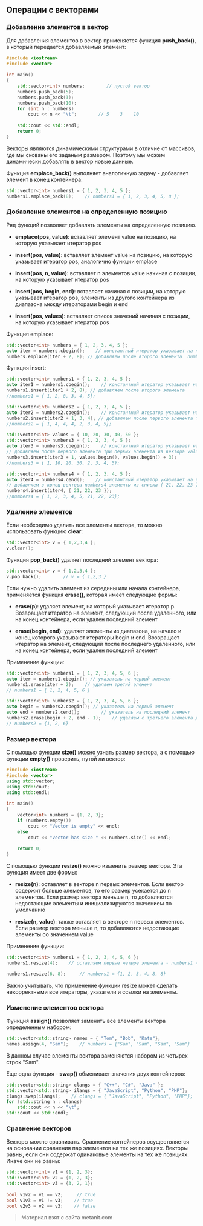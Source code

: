 ## Операции с векторами

### Добавление элементов в вектор

Для добавления элементов в вектор применяется функция **push_back()**, в который передается добавляемый элемент:

```cpp
#include <iostream>
#include <vector>
 
int main()
{
    std::vector<int> numbers;        // пустой вектор
    numbers.push_back(5);
    numbers.push_back(3);
    numbers.push_back(10);
    for (int n : numbers)
        cout << n << "\t";        // 5    3    10
    
    std::cout << std::endl;
    return 0;
}
```

Векторы являются динамическими структурами в отличие от массивов, где мы скованы его заданым размером. Поэтому мы можем динамически добавлять в вектор новые данные.

Функция **emplace_back()** выполняет аналогичную задачу - добавляет элемент в конец контейнера:

```cpp
std::vector<int> numbers1 = { 1, 2, 3, 4, 5 };
numbers1.emplace_back(8);    // numbers1 = { 1, 2, 3, 4, 5, 8 };
```

### Добавление элементов на определенную позицию

Ряд функций позволяет добавлять элементы на определенную позицию.

- **emplace(pos, value)**: вставляет элемент value на позицию, на которую указывает итератор pos

- **insert(pos, value)**: вставляет элемент value на позицию, на которую указывает итератор pos, аналогично функции emplace

- **insert(pos, n, value)**: вставляет n элементов value начиная с позиции, на которую указывает итератор pos

- **insert(pos, begin, end)**: вставляет начиная с позиции, на которую указывает итератор pos, элементы из другого контейнера из 
диапазона между итераторами begin и end

- **insert(pos, values)**: вставляет список значений начиная с позиции, на которую указывает итератор pos

Функция emplace:

```cpp
std::vector<int> numbers = { 1, 2, 3, 4, 5 };
auto iter = numbers.cbegin();    // константный итератор указывает на первый элемент
numbers.emplace(iter + 2, 8); // добавляем после второго элемента  numbers = { 1, 2, 8, 3, 4, 5};
```

Функция insert:

```cpp
std::vector<int> numbers1 = { 1, 2, 3, 4, 5 };
auto iter1 = numbers1.cbegin();    // константный итератор указывает на первый элемент
numbers1.insert(iter1 + 2, 8); // добавляем после второго элемента  
//numbers1 = { 1, 2, 8, 3, 4, 5};

std::vector<int> numbers2 = { 1, 2, 3, 4, 5 };
auto iter2 = numbers2.cbegin();    // константный итератор указывает на первый элемент
numbers2.insert(iter2 + 1, 3, 4); // добавляем после первого элемента три четверки  
//numbers2 = { 1, 4, 4, 4, 2, 3, 4, 5};

std::vector<int> values = { 10, 20, 30, 40, 50 };
std::vector<int> numbers3 = { 1, 2, 3, 4, 5 };
auto iter3 = numbers3.cbegin();    // константный итератор указывает на первый элемент
// добавляем после первого элемента три первых элемента из вектора values
numbers3.insert(iter3 + 1, values.begin(), values.begin() + 3);
//numbers3 = { 1, 10, 20, 30, 2, 3, 4, 5};

std::vector<int> numbers4 = { 1, 2, 3, 4, 5 };
auto iter4 = numbers4.cend();    // константный итератор указывает на позицию за последним элементом
// добавляем в конец вектора numbers4 элементы из списка { 21, 22, 23 }
numbers4.insert(iter4, { 21, 22, 23 });
//numbers4 = { 1, 2, 3, 4, 5, 21, 22, 23};
```

### Удаление элементов

Если необходимо удалить все элементы вектора, то можно использовать функцию **clear**:

```cpp
std::vector<int> v = { 1,2,3,4 };
v.clear();
```

Функция **pop_back()** удаляет последний элемент вектора:

```cpp
std::vector<int> v = { 1,2,3,4 };
v.pop_back();        // v = { 1,2,3 }
```

Если нужно удалить элемент из середины или начала контейнера, применяется функция **erase()**, которая имеет следующие формы:

- **erase(p)**: удаляет элемент, на который указывает итератор p. Возвращает итератор на элемент, следующий после удаленного, 
или на конец контейнера, если удален последний элемент

- **erase(begin, end)**: удаляет элементы из диапазона, на начало и конец которого указывают итераторы begin и end. 
Возвращает итератор на элемент, следующий после последнего удаленного, или на конец контейнера, если удален последний элемент

Применение функции:

```cpp
std::vector<int> numbers1 = { 1, 2, 3, 4, 5, 6 };
auto iter = numbers1.cbegin(); // указатель на первый элемент
numbers1.erase(iter + 2);    // удаляем третий элемент
// numbers1 = { 1, 2, 4, 5, 6 }

std::vector<int> numbers2 = { 1, 2, 3, 4, 5, 6 };
auto begin = numbers2.cbegin(); // указатель на первый элемент
auto end = numbers2.cend();        // указатель на последний элемент
numbers2.erase(begin + 2, end - 1);    // удаляем с третьего элемента до последнего
// numbers2 = {1, 2, 6}
```

### Размер вектора

С помощью функции **size()** можно узнать размер вектора, а с помощью функции **empty()** проверить, путой ли вектор:

```cpp
#include <iostream>
#include <vector>
using std::vector;
using std::cout;
using std::endl;
 
int main()
{
    vector<int> numbers = {1, 2, 3};
    if (numbers.empty())
        cout << "Vector is empty" << endl;
    else
        cout << "Vector has size " << numbers.size() << endl;
    
    return 0;
}
```

С помощью функции **resize()** можно изменить размер вектора. Эта функция имеет две формы:

- **resize(n)**: оставляет в векторе n первых элементов. Если вектор содержит больше элементов, то его размер усекается до n элементов. 
Если размер вектора меньше n, то добавляются недостающие элементы и инициализируются значением по умолчанию

- **resize(n, value)**: также оставляет в векторе n первых элементов. Если размер вектора меньше n, то добавляются 
недостающие элементы со значением value

Применение функции:

```cpp
std::vector<int> numbers1 = { 1, 2, 3, 4, 5, 6 };
numbers1.resize(4);    // оставляем первые четыре элемента - numbers1 = {1, 2, 3, 4}

numbers1.resize(6, 8);     // numbers1 = {1, 2, 3, 4, 8, 8}
```

Важно учитывать, что применение функции resize может сделать некорректными все итераторы, указатели и ссылки на элементы.

### Изменение элементов вектора

Функция **assign()** позволяет заменить все элементы вектора определенным набором:

```cpp
std::vector<std::string> names = { "Tom", "Bob", "Kate"};
names.assign(4, "Sam");    // numbers = {"Sam", "Sam", "Sam", "Sam"}
```

В данном случае элементы вектора заменяются набором из четырех строк "Sam".

Еще одна функция - **swap()** обменивает значения двух контейнеров:

```cpp
std::vector<std::string> clangs = { "C++", "C#", "Java" };
std::vector<std::string> ilangs = { "JavaScript", "Python", "PHP"};
clangs.swap(ilangs);    // clangs = { "JavaScript", "Python", "PHP"};
for (std::string n : clangs)
    std::cout << n << "\t";
std::cout << std::endl;
```

### Сравнение векторов

Векторы можно сравнивать. Сравнение контейнеров осуществляется на основании сравнения пар элементов на тех же позициях. Векторы равны, если они содержат одинаковые элементы на тех же позициях. Иначе они не равны:

```cpp
std::vector<int> v1 = {1, 2, 3};
std::vector<int> v2 = {1, 2, 3};
std::vector<int> v3 = {3, 2, 1};
    
bool v1v2 = v1 == v2;     // true
bool v1v3 = v1 != v3;    // true
bool v2v3 = v2 == v3;    // false
```


> Материал взят с сайта metanit.com